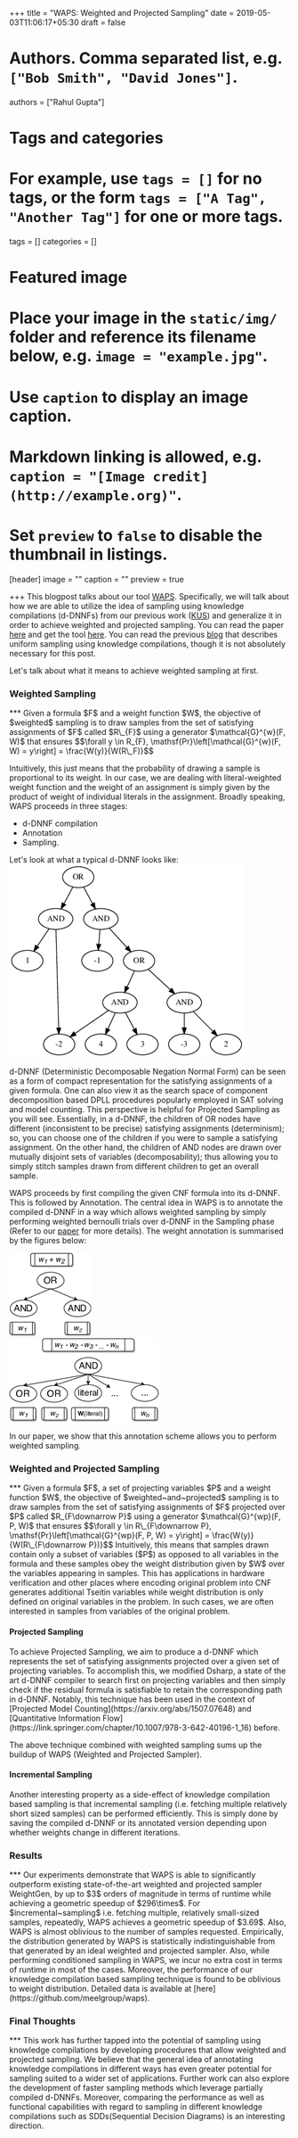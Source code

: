 +++
title = "WAPS: Weighted and Projected Sampling"
date = 2019-05-03T11:06:17+05:30
draft = false

# Authors. Comma separated list, e.g. `["Bob Smith", "David Jones"]`.
authors = ["Rahul Gupta"]

# Tags and categories
# For example, use `tags = []` for no tags, or the form `tags = ["A Tag", "Another Tag"]` for one or more tags.
tags = []
categories = []

# Featured image
# Place your image in the `static/img/` folder and reference its filename below, e.g. `image = "example.jpg"`.
# Use `caption` to display an image caption.
#   Markdown linking is allowed, e.g. `caption = "[Image credit](http://example.org)"`.
# Set `preview` to `false` to disable the thumbnail in listings.
[header]
image = ""
caption = ""
preview = true

+++
This blogpost talks about our tool [WAPS](https://github.com/meelgroup/WAPS). Specifically, we will talk about how we are able to utilize the idea of sampling using knowledge compilations (d-DNNFs) from our previous work ([KUS](https://www.comp.nus.edu.sg/~meel/Papers/lpar18.pdf)) and generalize it in order to achieve weighted and projected sampling. You can read the paper [here](https://www.comp.nus.edu.sg/~meel/Papers/tacas19.pdf) and get the tool [here](https://github.com/meelgroup/WAPS). You can read the previous [blog](https://meelgroup.github.io/post/kus/) that describes uniform sampling using knowledge compilations, though it is not absolutely necessary for this post.
<!-- Don't worry if you haven't read the previous blog, I am going to mention the required details here.  -->

Let's talk about what it means to achieve weighted sampling at first.
<h3>Weighted Sampling</h3>
***
Given a formula $F$ and a weight function $W$, the objective of $weighted$ sampling is to draw samples from the set of satisfying assignments of $F$ called $R\_{F}$ using a generator $\mathcal{G}^{w}(F, W)$ that ensures
 $$\forall y \in R_{F}, \mathsf{Pr}\left[\mathcal{G}^{w}(F, W) = y\right] = \frac{W(y)}{W(R\_F)}$$

<!-- So, we are trying to construct a weighted probabilistic generator. -->
Intuitively, this just means that the probability of drawing a sample is proportional to its weight. In our case, we are dealing with literal-weighted weight function and the weight of an assignment is simply given by the product of weight of individual literals in the assignment. Broadly speaking, WAPS proceeds in three stages:

* d-DNNF compilation
* Annotation 
* Sampling. 

Let's look at what a typical d-DNNF looks like:
![alt_text](dDNNFexample.png)

d-DNNF (Deterministic Decomposable Negation Normal Form) can be seen as a form of compact representation for the satisfying assignments of a given formula. One can also view it as the search space of component decomposition based DPLL procedures popularly employed in SAT solving and model counting. This perspective is helpful for Projected Sampling as you will see. Essentially, in a d-DNNF, the children of OR nodes have different (inconsistent to be precise) satisfying assignments (determinism); so, you can choose one of the children if you were to sample a satisfying assignment. On the other hand, the children of AND nodes are drawn over mutually disjoint sets of variables (decomposability); thus allowing you to simply stitch samples drawn from different children to get an overall sample.

WAPS proceeds by first compiling the given CNF formula into its d-DNNF. This is followed by Annotation. The central idea in WAPS is to annotate the compiled d-DNNF in a way which allows weighted sampling by simply performing weighted bernoulli trials over d-DNNF in the Sampling phase (Refer to our [paper](https://github.com/meelgroup/WAPS/raw/master/FullPaper.pdf) for more details).
The weight annotation is summarised by the figures below:

<div class="row">
  <div class="col-sm-5">
    <img src="WAnnotate.png" alt="Snow" class="center">
  </div>
  <div class="col-sm-7">
    <img src="WAnnotate2.png" alt="Forest" class="center">
  </div>
</div>

In our paper, we show that this annotation scheme allows you to perform weighted sampling.

<h3> Weighted and Projected Sampling </h3>
***
Given a formula $F$, a set of projecting variables $P$ and a weight function $W$, the objective of $weighted~and~projected$ sampling is to draw samples from the set of satisfying assignments of $F$ projected over $P$ called $R_{F\downarrow P}$ using a generator $\mathcal{G}^{wp}(F, P, W)$ that ensures
$$\forall y \in R\_{F\downarrow P}, \mathsf{Pr}\left[\mathcal{G}^{wp}(F, P, W) = y\right] = \frac{W(y)}{W(R\_{F\downarrow P})}$$
Intuitively, this means that samples drawn contain only a subset of variables ($P$) as opposed to all variables in the formula and these samples obey the weight distribution given by $W$ over the variables appearing in samples. This has applications in hardware verification and other places where encoding original problem into CNF generates additional Tseitin variables while weight distribution is only defined on original variables in the problem. In such cases, we are often interested in samples from variables of the original problem. 

<h4>Projected Sampling </h4>
To achieve Projected Sampling, we aim to produce a d-DNNF which represents the set of satisfying assignments projected over a given set of projecting variables. To accomplish this, we modified Dsharp, a state of the art d-DNNF compiler to search first on projecting variables and then simply check if the residual formula is satisfiable to retain the corresponding path in d-DNNF. Notably, this technique has been used in the context of [Projected Model Counting](https://arxiv.org/abs/1507.07648) and [Quantitative Information Flow](https://link.springer.com/chapter/10.1007/978-3-642-40196-1_16) before. 

The above technique combined with weighted sampling sums up the buildup of WAPS (Weighted and Projected Sampler).

<h4> Incremental Sampling </h4>
Another interesting property as a side-effect of knowledge compilation based sampling is that incremental sampling (i.e. fetching multiple relatively short sized samples) can be performed efficiently. This is simply done by saving the compiled d-DNNF or its annotated version depending upon whether weights change in different iterations.

<h3> Results </h3>
***
Our experiments demonstrate that WAPS is able to significantly outperform existing state-of-the-art weighted and projected sampler WeightGen, by up to $3$ orders of magnitude in terms of runtime while
achieving a geometric speedup of $296\times$. For $incremental~sampling$ i.e. fetching multiple, relatively small-sized samples, repeatedly, WAPS achieves a geometric speedup of $3.69$. Also, WAPS is almost oblivious to the number of samples requested. Empirically, the distribution generated by WAPS is statistically indistinguishable from that generated by an ideal weighted and projected sampler.  Also, while performing conditioned sampling in WAPS, we incur no extra cost in terms of runtime in most of the cases. Moreover, the performance of our knowledge compilation based sampling technique is found to be oblivious to weight distribution. Detailed data is available at [here](https://github.com/meelgroup/waps).


<h3> Final Thoughts </h3>
***
This work has further tapped into the potential of sampling using knowledge compilations by developing procedures that allow weighted and projected sampling. We believe that the general idea of annotating knowledge compilations in different ways has even greater potential for sampling suited to a wider set of applications. Further work can also explore the development of faster sampling methods which leverage partially compiled d-DNNFs. Moreover, comparing the performance as well as functional capabilities with regard to sampling in different knowledge compilations such as SDDs(Sequential Decision Diagrams) is an interesting direction.
